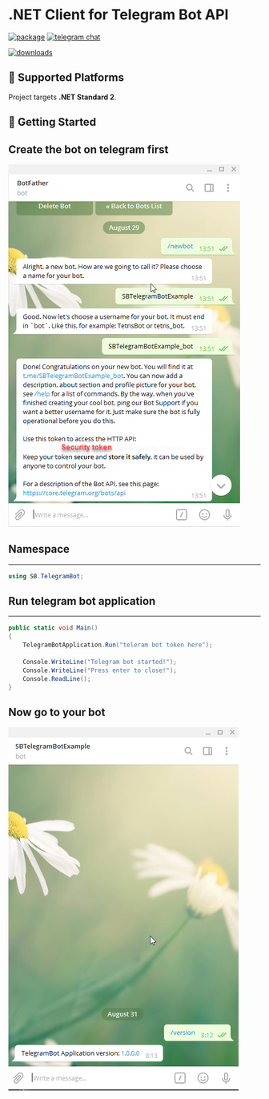 # .NET Client for Telegram Bot API

[![package](https://img.shields.io/nuget/vpre/SB.TelegramBot.svg?label=SB.TelegramBot&style=flat-square)](https://www.nuget.org/packages/SB.TelegramBot)
[![telegram chat](https://img.shields.io/badge/Support_Chat-Telegram-blue.svg?style=flat-square)](https://t.me/joinchat/CZEOHxilcpIVWL3x_MiKpQ)

[![downloads](https://img.shields.io/nuget/dt/SB.TelegramBot.svg?style=flat-square&label=Package%20Downloads)](https://www.nuget.org/packages/SB.TelegramBot)

## 🚧 Supported Platforms

Project targets **.NET Standard 2**.

## 🔨 Getting Started

## Create the bot on telegram first

![bot-creating-in-telegram](docs/createbot.png)

## Namespace
-------
```csharp
using SB.TelegramBot;
```
## Run telegram bot application
-------
```csharp
public static void Main()
{
    TelegramBotApplication.Run("teleram bot token here");

    Console.WriteLine("Telegram bot started!");
    Console.WriteLine("Press enter to close!");
    Console.ReadLine();
}
```
## Now go to your bot

![bot-creating-in-telegram](docs/telegrambotversion.png)
